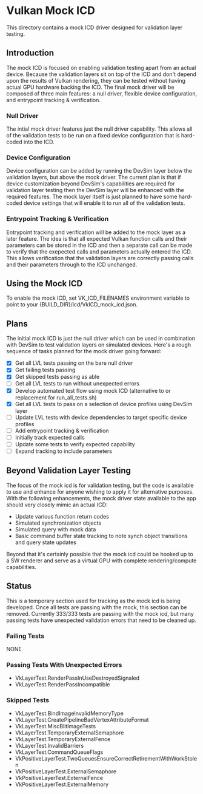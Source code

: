 # Vulkan Mock ICD

This directory contains a mock ICD driver designed for validation layer testing.

## Introduction

The mock ICD is focused on enabling validation testing apart from an actual device. Because the validation layers
sit on top of the ICD and don't depend upon the results of Vulkan rendering, they can be tested without having actual
GPU hardware backing the ICD. The final mock driver will be composed of three main features: a null driver, flexible
device configuration, and entrypoint tracking & verification.

### Null Driver
The intial mock driver features just the null driver capability. This allows all of the validation tests to be run
on a fixed device configuration that is hard-coded into the ICD.

### Device Configuration
Device configuration can be added by running the DevSim layer below the validation layers, but above the mock driver.
The current plan is that if device customization beyond DevSim's capabilities are required for validation layer testing
then the DevSim layer will be enhanced with the required features. The mock layer itself is just planned to have some
hard-coded device settings that will enable it to run all of the validation tests.

### Entrypoint Tracking & Verification
Entrypoint tracking and verification will be added to the mock layer as a later feature. The idea is that all expected
Vulkan function calls and their parameters can be stored in the ICD and then a separate call can be made to verify that
the exepected calls and parameters actually entered the ICD. This allows verification that the validation layers are
correctly passing calls and their parameters through to the ICD unchanged.

## Using the Mock ICD

To enable the mock ICD, set VK\_ICD\_FILENAMES environment variable to point to your {BUILD_DIR}/icd/VkICD\_mock\_icd.json.

## Plans

The initial mock ICD is just the null driver which can be used in combination with DevSim to test validation layers on
simulated devices. Here's a rough sequence of tasks planned for the mock driver going forward:
- [X] Get all LVL tests passing on the bare null driver
- [X] Get failing tests passing
- [X] Get skipped tests passing as able
- [ ] Get all LVL tests to run without unexpected errors
- [X] Develop automated test flow using mock ICD (alternative to or replacement for run\_all\_tests.sh)
- [X] Get all LVL tests to pass on a selection of device profiles using DevSim layer
- [ ] Update LVL tests with device dependencies to target specific device profiles
- [ ] Add entrypoint tracking & verification
- [ ] Initially track expected calls
- [ ] Update some tests to verify expected capability
- [ ] Expand tracking to include parameters

## Beyond Validation Layer Testing

The focus of the mock icd is for validation testing, but the code is available to use and enhance for anyone wishing to apply it for alternative
purposes.
With the following enhancements, the mock driver state available to the app should very closely mimic an actual ICD:
- Update various function return codes
- Simulated synchronization objects
- Simulated query with mock data
- Basic command buffer state tracking to note synch object transitions and query state updates

Beyond that it's certainly possible that the mock icd could be hooked up to a SW renderer and serve as a virtual GPU with complete rendering/compute
capabilities.

## Status

This is a temporary section used for tracking as the mock icd is being developed. Once all tests are passing with the mock, this section can be removed.
Currently 333/333 tests are passing with the mock icd, but many passing tests have unexpected validation errors that need to be cleaned up.

### Failing Tests

NONE

### Passing Tests With Unexpected Errors

- VkLayerTest.RenderPassInUseDestroyedSignaled
- VkLayerTest.RenderPassIncompatible

### Skipped Tests

- VkLayerTest.BindImageInvalidMemoryType
- VkLayerTest.CreatePipelineBadVertexAttributeFormat
- VkLayerTest.MiscBlitImageTests
- VkLayerTest.TemporaryExternalSemaphore
- VkLayerTest.TemporaryExternalFence
- VkLayerTest.InvalidBarriers
- VkLayerTest.CommandQueueFlags
- VkPositiveLayerTest.TwoQueuesEnsureCorrectRetirementWithWorkStolen
- VkPositiveLayerTest.ExternalSemaphore
- VkPositiveLayerTest.ExternalFence
- VkPositiveLayerTest.ExternalMemory
